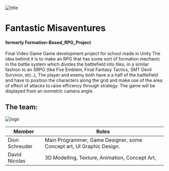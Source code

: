![title](https://github.com/saifors/Formation-Based_RPG_Project/blob/master/WikiResources/titulo.png) 
# Fantastic Misaventures
#### formerly Formation-Based_RPG_Project
Final Video Game Game development project for school made in Unity
The idea behind it is to make an RPG that has some sort of formation mechanic in the battle system which divides the battlefield into tiles, in a similar fashion to an SRPG (like Fire Emblem, Final Fantasy Tactics, SMT Devil Survivor, etc..),
The player and enemy both have a a half of the battlefield and have to position the characters along the grid and make use of the area of effect of attacks to raise efficency through strategy.
The game will be displayed from an isometric camera angle.
## The team:
![logo](https://github.com/saifors/Formation-Based_RPG_Project/blob/master/WikiResources/wish%20boundarycdscaso.png)

**Member** | **Roles**
--- | ---
Dion Schreuder | Main Programmer, Game Designer, some Concept art, UI Graphic Design.
David Nicolas | 3D Modelling, Texture, Animation, Concept Art,
